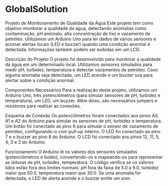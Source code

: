 # GlobalSolution


Projeto de Monitoramento de Qualidade da Água 
Este projeto tem como objetivo monitorar a qualidade da água, detectando anomalias como contaminação, pH anômalo, alta concentração de lixo e vazamento de petróleo. Utilizamos um Arduino Uno para ler dados de vários sensores e acionar alertas locais (LED e buzzer) quando uma condição anormal é detectada. Informações também podem ser exibidas em um LCD.

Descrição do Projeto
O projeto foi desenvolvido para monitorar a qualidade da água em um determinado local. Utilizamos sensores simulados para medir pH, turbidez, temperatura e detectar vazamentos de petróleo. Caso alguma anomalia seja detectada, um LED acende e um buzzer soa para alertar sobre a condição anormal.

Componentes Necessários
Para a realização deste projeto, utilizamos um Arduino Uno, três potenciômetros (para simular sensores de pH, turbidez e temperatura),  um LED, um buzzer. Além disso, são necessários jumpers e resistores para realizar as conexões.

Esquema de Conexão
Os potenciômetros foram conectados aos pinos A0, A1 e A2 do Arduino para simular os sensores de pH, turbidez e temperatura. Um botão foi conectado ao pino 6 para simular o sensor de vazamento de petróleo, configurando-o com pull-up interno. O LED foi conectado ao pino 7 e o buzzer ao pino 8 do Arduino. O LCD foi conectado aos pinos 12, 11, 5, 4, 3 e 2 do Arduino.

Funcionamento
O Arduino lê os valores dos sensores simulados (potenciômetros e botão), convertendo-os e mapeando-os para representar as leituras de pH, turbidez, temperatura. O código verifica se os valores lidos estão fora dos limites normais: pH fora da faixa de 5.0 a 9.0, turbidez maior que 50.0, temperatura maior que 30.0. Se uma anomalia for detectada, o LED de alerta acende e o buzzer emite um som.
